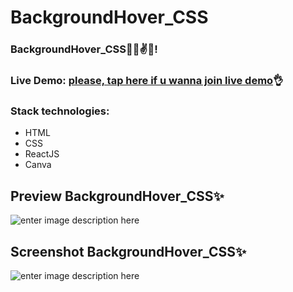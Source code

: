 # BackgroundHover_CSS

### BackgroundHover_CSS🐱‍👤✌✨!

### Live Demo: [please, tap here if u wanna join live demo](https://iamtimokhin.github.io/BackgroundHover_CSS/)👌

### Stack technologies:

- HTML
- CSS
- ReactJS
- Canva

## Preview BackgroundHover_CSS✨

![enter image description here](https://github.com/iamtimokhin/BackgroundHover_CSS/blob/master/src/screenshot/background.gif?raw=true)

## Screenshot BackgroundHover_CSS✨

![enter image description here](https://github.com/iamtimokhin/BackgroundHover_CSS/blob/master/src/screenshot/1.gif?raw=true)
